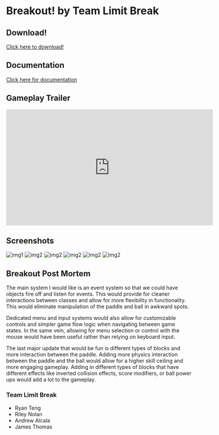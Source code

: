 # Breakout! by Team Limit Break



## Download!

[Click here to download!](https://drive.google.com/file/d/1jlNWuje4jcijt5rmu3dSF0LlhrX_3XHd/view?usp=sharing)


## Documentation
[Click here for documentation](Docs/html/index.html)

## Gameplay Trailer

<iframe width="560" height="315" src="https://www.youtube.com/embed/1M-q1H79Qj8" frameborder="0" allow="accelerometer; autoplay; encrypted-media; gyroscope; picture-in-picture" allowfullscreen></iframe>




## Screenshots
![img1](https://cdn.discordapp.com/attachments/224266739842678785/544321892241113088/unknown.png)
![img2](https://cdn.discordapp.com/attachments/224266739842678785/544322087041499136/unknown.png)
![img2](https://cdn.discordapp.com/attachments/224266739842678785/544322151902085136/unknown.png)
![img2](https://cdn.discordapp.com/attachments/224266739842678785/544322230155214853/unknown.png)
![img2](https://cdn.discordapp.com/attachments/224266739842678785/544322348027740172/unknown.png)
![img2](https://cdn.discordapp.com/attachments/224266739842678785/544322603171577885/unknown.png)





## Breakout Post Mortem
The main system I would like is an event system so that we could have objects fire off and listen for events. This would provide for cleaner interactions between classes and allow for more flexibility in functionality. This would eliminate manipulation of the paddle and ball in awkward spots.

Dedicated menu and input systems would also allow for customizable controls and simpler game flow logic when navigating between game states. In the same vein, allowing for menu selection or control with the mouse would have been useful rather than relying on keyboard input.

The last major update that would be fun is different types of blocks and more interaction between the paddle. Adding more physics interaction between the paddle and the ball would allow for a higher skill ceiling and more engaging gameplay. Adding in different types of blocks that have different effects like inverted collision effects, score modifiers, or ball power ups would add a lot to the gameplay.

### Team Limit Break
- Ryan Teng
- Riley Nolan
- Andrew Alcala
- James Thomas
